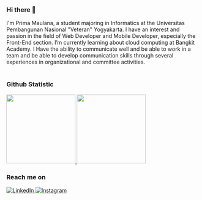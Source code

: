 ### Hi there 👋

I'm Prima Maulana, a student majoring in Informatics at the Universitas Pembangunan Nasional "Veteran" Yogyakarta. I have an interest and passion in the field of Web Developer and Mobile Developer, especially the Front-End section. I’m currently learning about cloud computing at Bangkit Academy. I Have the ability to communicate well and be able to work in a team and be able to develop communication skills through several experiences in organizational and committee activities.<br><br>

### Github Statistic
<p align="left">
<a href="https://github.com/primamaulana">
  <img height="180em" src="https://github-readme-stats-eight-theta.vercel.app/api?username=primamaulana&show_icons=true&theme=algolia&include_all_commits=true&count_private=true"/>
  <img height="180em" src="https://github-readme-stats-eight-theta.vercel.app/api/top-langs/?username=primamaulana&layout=compact&theme=algolia"/>
</a>
</p>

### Reach me on
<p> 
  <a href="https://www.linkedin.com/in/prima-maulana-hanan-720938294/" target="_blank">
    <img alt="LinkedIn" src="https://img.shields.io/badge/linkedin-%230077B5.svg?&style=for-the-badge&logo=linkedin&logoColor=white" />
  </a> 
  <a href="https://www.instagram.com/primamaulana_/" target="_blank">
    <img alt="Instagram" src="https://img.shields.io/badge/instagram-%23E4405F.svg?&style=for-the-badge&logo=instagram&logoColor=white" />
  </a> 
</p>
